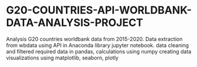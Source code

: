 # G20-COUNTRIES-API-WORLDBANK-DATA-ANALYSIS-PROJECT
Analysis G20 countries worldbank data from 2015-2020.
  Data extraction from wbdata using API in Anaconda library jupyter notebook.
  data cleaning and filtered required data in pandas, calculations using numpy
  creating data visualizations using matplotlib, seaborn, plotly
  
